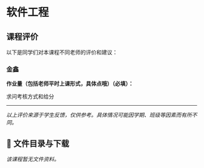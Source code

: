 # 软件工程

## 课程评价

以下是同学们对本课程不同老师的评价和建议：

### 金鑫

**作业量（包括老师平时上课形式，具体点哦）（必填）：**

求问考核方式和给分

---

*以上评价来源于学生反馈，仅供参考。具体情况可能因学期、班级等因素而有所不同。*
## 📄 文件目录与下载

_该课程暂无文件资料。_
